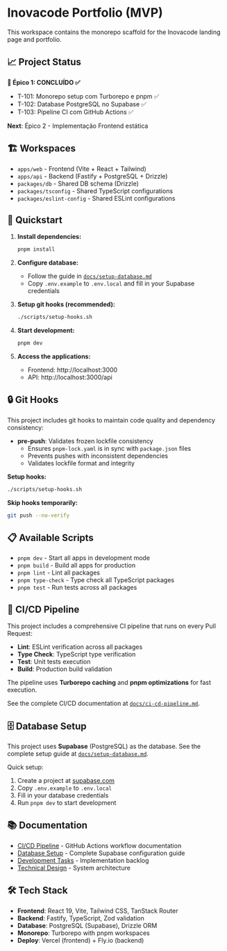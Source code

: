 # Inovacode Portfolio (MVP)

This workspace contains the monorepo scaffold for the Inovacode landing page and portfolio.

## 📈 Project Status

**🎯 Épico 1: CONCLUÍDO ✅**

- T-101: Monorepo setup com Turborepo e pnpm ✅
- T-102: Database PostgreSQL no Supabase ✅
- T-103: Pipeline CI com GitHub Actions ✅

**Next**: Épico 2 - Implementação Frontend estática

## 🏗️ Workspaces

- `apps/web` - Frontend (Vite + React + Tailwind)
- `apps/api` - Backend (Fastify + PostgreSQL + Drizzle)
- `packages/db` - Shared DB schema (Drizzle)
- `packages/tsconfig` - Shared TypeScript configurations
- `packages/eslint-config` - Shared ESLint configurations

## 🚀 Quickstart

1. **Install dependencies:**

    ```bash
    pnpm install
    ```

2. **Configure database:**
    - Follow the guide in [`docs/setup-database.md`](./docs/setup-database.md)
    - Copy `.env.example` to `.env.local` and fill in your Supabase credentials

3. **Setup git hooks (recommended):**

    ```bash
    ./scripts/setup-hooks.sh
    ```

4. **Start development:**

    ```bash
    pnpm dev
    ```

5. **Access the applications:**
    - Frontend: http://localhost:3000
    - API: http://localhost:3000/api

## 🔒 Git Hooks

This project includes git hooks to maintain code quality and dependency consistency:

- **pre-push**: Validates frozen lockfile consistency
    - Ensures `pnpm-lock.yaml` is in sync with `package.json` files
    - Prevents pushes with inconsistent dependencies
    - Validates lockfile format and integrity

**Setup hooks:**

```bash
./scripts/setup-hooks.sh
```

**Skip hooks temporarily:**

```bash
git push --no-verify
```

## 📋 Available Scripts

- `pnpm dev` - Start all apps in development mode
- `pnpm build` - Build all apps for production
- `pnpm lint` - Lint all packages
- `pnpm type-check` - Type check all TypeScript packages
- `pnpm test` - Run tests across all packages

## 🚀 CI/CD Pipeline

This project includes a comprehensive CI pipeline that runs on every Pull Request:

- **Lint**: ESLint verification across all packages
- **Type Check**: TypeScript type verification
- **Test**: Unit tests execution
- **Build**: Production build validation

The pipeline uses **Turborepo caching** and **pnpm optimizations** for fast execution.

See the complete CI/CD documentation at [`docs/ci-cd-pipeline.md`](./docs/ci-cd-pipeline.md).

## 🗄️ Database Setup

This project uses **Supabase** (PostgreSQL) as the database. See the complete setup guide at [`docs/setup-database.md`](./docs/setup-database.md).

Quick setup:

1. Create a project at [supabase.com](https://supabase.com)
2. Copy `.env.example` to `.env.local`
3. Fill in your database credentials
4. Run `pnpm dev` to start development

## 📚 Documentation

- [CI/CD Pipeline](./docs/ci-cd-pipeline.md) - GitHub Actions workflow documentation
- [Database Setup](./docs/setup-database.md) - Complete Supabase configuration guide
- [Development Tasks](./docs/development/tasks.md) - Implementation backlog
- [Technical Design](./docs/development/technical_design.md) - System architecture

## 🛠️ Tech Stack

- **Frontend**: React 19, Vite, Tailwind CSS, TanStack Router
- **Backend**: Fastify, TypeScript, Zod validation
- **Database**: PostgreSQL (Supabase), Drizzle ORM
- **Monorepo**: Turborepo with pnpm workspaces
- **Deploy**: Vercel (frontend) + Fly.io (backend)
